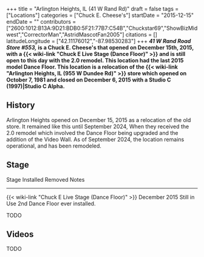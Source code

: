 +++
title = "Arlington Heights, IL (41 W Rand Rd)"
draft = false
tags = ["Locations"]
categories = ["Chuck E. Cheese's"]
startDate = "2015-12-15"
endDate = ""
contributors = ["2600:1012:B13A:9D21:BDB0:5F21:77B7:C54B","Chuckstar69","ShowBizMidwest","CorrectorMan","AstridMascotFan2005"]
citations = []
latitudeLongitude = ["42.11176012","-87.98530283"]
+++
***41 W Rand Road Store #553,* is a Chuck E. Cheese's that opened on December 15th, 2015, with a {{< wiki-link "Chuck E Live Stage (Dance Floor)" >}} and is still open to this day with the 2.0 remodel.
This location had the last 2015 model Dance Floor.
This location is a relocation of the {{< wiki-link "Arlington Heights, IL (955 W Dundee Rd)" >}} store which opened on October 7, 1981 and closed on December 6, 2015 with a Studio C (1997)|Studio C Alpha.**

## History

Arlington Heights opened on December 15, 2015 as a relocation of the old store. It remained like this until September 2024, When they received the 2.0 remodel which involved the Dance Floor being upgraded and the addition of the Video Wall. As of September 2024, the location remains operational, and has been remodeled.

## Stage

  Stage                                                      Installed       Removed        Notes
  ---------------------------------------------------------- --------------- -------------- ---------------------------------
  {{< wiki-link "Chuck E Live Stage (Dance Floor)" >}}   December 2015   Still in Use   2nd Dance Floor ever installed.

TODO

## Videos

TODO
